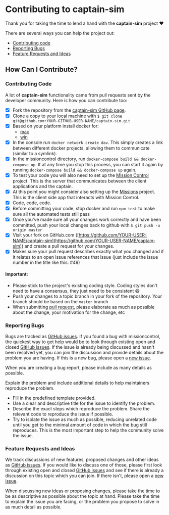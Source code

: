 # Contributing to captain-sim

Thank you for taking the time to lend a hand with the **captain-sim** project ❤️

There are several ways you can help the project out:

* [Contributing code](#contributing-code)
* [Reporting Bugs](#reporting-bugs)
* [Feature Requests and Ideas](#feature-requests-and-ideas)

## How Can I Contribute?

### Contributing Code

A lot of **captain-sim** functionality came from pull requests sent by the developer community. Here is how you can contribute too:

- [x] Fork the repository from the [captain-sim GitHub page](https://github.com/DAVFoundation/captain-sim).
- [x] Clone a copy to your local machine with `$ git clone git@github.com:YOUR-GITHUB-USER-NAME/captain-sim.git`
- [x] Based on your platform install docker for:
  - [mac](https://docs.docker.com/docker-for-mac/install/)
  - [win](https://docs.docker.com/docker-for-windows/install/)
- [x] In the console run `docker network create dav`. This simply creates a link between different docker projects, allowing them to communicate (similar to a symlink).
- [x] In the missioncontrol directory, run `docker-compose build && docker-compose up`. If at any time you stop this process, you can start it again by running `docker-compose build && docker-compose up` again.
- [x] To test your code you will also need to set up the [Mission Control](https://github.com/DAVFoundation/missioncontrol/blob/master/CONTRIBUTING.md) project. This is the server that communicates between the client applications and the captain.
- [x] At this point you might consider also setting up the [Missions](https://github.com/DAVFoundation/missions/blob/master/CONTRIBUTING.md) project. This is the client side app that interacts with Mission Control.
- [x] Code, code, code.
- [x] Before committing your code, stop docker and run `npm test` to make sure all the automated tests still pass
- [x] Once you've made sure all your changes work correctly and have been committed, push your local changes back to github with `$ git push -u origin master`
- [x] Visit your fork on GitHub.com ([https://github.com/YOUR-USER-NAME/captain-sim](https://github.com/YOUR-USER-NAME/captain-sim)) and create a pull request for your changes.
- [x] Makes sure your pull request describes exactly what you changed and if it relates to an open issue references that issue (just include the issue number in the title like this: #49)

#### Important:

* Please stick to the project's existing coding style. Coding styles don't need to have a consensus, they just need to be consistent :smile:
* Push your changes to a topic branch in your fork of the repository. Your branch should be based on the `master` branch
* When submitting [pull request](https://help.github.com/articles/using-pull-requests/), please elaborate as much as possible about the change, your motivation for the change, etc

### Reporting Bugs

Bugs are tracked as [GitHub issues](https://github.com/DAVfoundation/missioncontrol/issues). If you found a bug with missioncontrol, the quickest way to get help would be to look through existing open and closed [GitHub issues](https://github.com/DAVfoundation/missioncontrol/issues?q=is%3Aissue). If the issue is already being discussed and hasn't been resolved yet, you can join the discussion and provide details about the problem you are having. If this is a new bug, please open a [new issue](https://github.com/DAVfoundation/missioncontrol/issues/new).

When you are creating a bug report, please include as many details as possible.

Explain the problem and include additional details to help maintainers reproduce the problem.

* Fill in the predefined template provided.
* Use a clear and descriptive title for the issue to identify the problem.
* Describe the exact steps which reproduce the problem. Share the relevant code to reproduce the issue if possible.
* Try to isolate the issue as much as possible, reducing unrelated code until you get to the minimal amount of code in which the bug still reproduces. This is the most important step to help the community solve the issue.

### Feature Requests and Ideas

We track discussions of new features, proposed changes and other ideas as [GitHub issues](https://github.com/DAVfoundation/captain-sim/issues). If you would like to discuss one of those, please first look through existing open and closed [GitHub issues](https://github.com/DAVfoundation/captain-sim/issues?q=is%3Aissue) and see if there is already a discussion on this topic which you can join. If there isn't, please open a [new issue](https://github.com/DAVfoundation/captain-sim/issues/new).

When discussing new ideas or proposing changes, please take the time to be as descriptive as possible about the topic at hand. Please take the time to explain the issue you are facing, or the problem you propose to solve in as much detail as possible.
